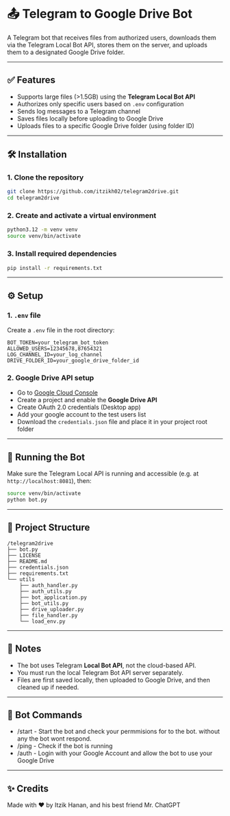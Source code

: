 # 📤 Telegram to Google Drive Bot

A Telegram bot that receives files from authorized users, downloads them via the Telegram Local Bot API, stores them on the server, and uploads them to a designated Google Drive folder.

---

## ✅ Features

- Supports large files (>1.5GB) using the **Telegram Local Bot API**
- Authorizes only specific users based on `.env` configuration
- Sends log messages to a Telegram channel
- Saves files locally before uploading to Google Drive
- Uploads files to a specific Google Drive folder (using folder ID)

---

## 🛠️ Installation

### 1. Clone the repository

```bash
git clone https://github.com/itzikh02/telegram2drive.git
cd telegram2drive
```

### 2. Create and activate a virtual environment

```bash
python3.12 -m venv venv
source venv/bin/activate
```

### 3. Install required dependencies

```bash
pip install -r requirements.txt
```

---

## ⚙️ Setup

### 1. `.env` file

Create a `.env` file in the root directory:

```env
BOT_TOKEN=your_telegram_bot_token
ALLOWED_USERS=12345678,87654321
LOG_CHANNEL_ID=your_log_channel
DRIVE_FOLDER_ID=your_google_drive_folder_id
```

### 2. Google Drive API setup

- Go to [Google Cloud Console](https://console.cloud.google.com/)
- Create a project and enable the **Google Drive API**
- Create OAuth 2.0 credentials (Desktop app)
- Add your google account to the test users list
- Download the `credentials.json` file and place it in your project root folder

---

## 🚀 Running the Bot

Make sure the Telegram Local API is running and accessible (e.g. at `http://localhost:8081`), then:

```bash
source venv/bin/activate
python bot.py
```

---

## 📂 Project Structure

```
/telegram2drive
├── bot.py
├── LICENSE
├── README.md
├── credentials.json
├── requirements.txt
└── utils
    ├── auth_handler.py
    ├── auth_utils.py
    ├── bot_application.py
    ├── bot_utils.py
    ├── drive_uploader.py
    ├── file_handler.py
    └── load_env.py
```

---

## 📌 Notes

- The bot uses Telegram **Local Bot API**, not the cloud-based API.
- You must run the local Telegram Bot API server separately.
- Files are first saved locally, then uploaded to Google Drive, and then cleaned up if needed.

---

## 📝 Bot Commands

- /start - Start the bot and check your permmisions for to the bot. without any the bot wont respond.
- /ping - Check if the bot is running
- /auth - Login with your Google Account and allow the bot to use your Google Drive

---

## ✨ Credits

Made with ❤️ by Itzik Hanan, and his best friend Mr. ChatGPT

